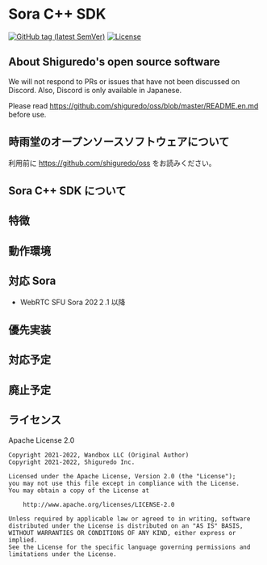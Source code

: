# Sora C++ SDK

[![GitHub tag (latest SemVer)](https://img.shields.io/github/tag/shiguredo/sora-cpp-sdk.svg)](https://github.com/shiguredo/sora-cpp-sdk)
[![License](https://img.shields.io/badge/License-Apache%202.0-blue.svg)](https://opensource.org/licenses/Apache-2.0)

## About Shiguredo's open source software

We will not respond to PRs or issues that have not been discussed on Discord. Also, Discord is only available in Japanese.

Please read https://github.com/shiguredo/oss/blob/master/README.en.md before use.

## 時雨堂のオープンソースソフトウェアについて

利用前に https://github.com/shiguredo/oss をお読みください。

## Sora C++ SDK について

## 特徴


## 動作環境

## 対応 Sora

- WebRTC SFU Sora 202２.1 以降

## 優先実装

## 対応予定

## 廃止予定


## ライセンス

Apache License 2.0

```
Copyright 2021-2022, Wandbox LLC (Original Author)
Copyright 2021-2022, Shiguredo Inc.

Licensed under the Apache License, Version 2.0 (the "License");
you may not use this file except in compliance with the License.
You may obtain a copy of the License at

    http://www.apache.org/licenses/LICENSE-2.0

Unless required by applicable law or agreed to in writing, software
distributed under the License is distributed on an "AS IS" BASIS,
WITHOUT WARRANTIES OR CONDITIONS OF ANY KIND, either express or implied.
See the License for the specific language governing permissions and
limitations under the License.
```
